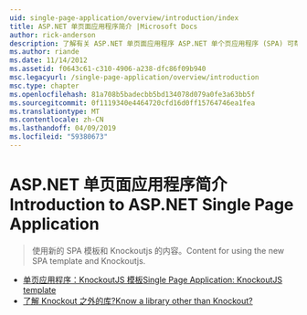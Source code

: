 ```yaml
---
uid: single-page-application/overview/introduction/index
title: ASP.NET 单页面应用程序简介 |Microsoft Docs
author: rick-anderson
description: 了解有关 ASP.NET 单页面应用程序 ASP.NET 单个页应用程序 (SPA) 可帮助您生成的应用程序包括大量客户端 interacti...
ms.author: riande
ms.date: 11/14/2012
ms.assetid: f0643c61-c310-4906-a238-dfc86f09b940
msc.legacyurl: /single-page-application/overview/introduction
msc.type: chapter
ms.openlocfilehash: 81a708b5badecbb5bd134078d079a0fe3a63bb5f
ms.sourcegitcommit: 0f1119340e4464720cfd16d0ff15764746ea1fea
ms.translationtype: MT
ms.contentlocale: zh-CN
ms.lasthandoff: 04/09/2019
ms.locfileid: "59380673"
---
```

# <a name="introduction-to-aspnet-single-page-application"></a><span data-ttu-id="9b3fb-103">ASP.NET 单页面应用程序简介</span><span class="sxs-lookup"><span data-stu-id="9b3fb-103">Introduction to ASP.NET Single Page Application</span></span>

> <span data-ttu-id="9b3fb-104">使用新的 SPA 模板和 Knockoutjs 的内容。</span><span class="sxs-lookup"><span data-stu-id="9b3fb-104">Content for using the new SPA template and Knockoutjs.</span></span>


- [<span data-ttu-id="9b3fb-105">单页应用程序：KnockoutJS 模板</span><span class="sxs-lookup"><span data-stu-id="9b3fb-105">Single Page Application: KnockoutJS template</span></span>](knockoutjs-template.md)
- [<span data-ttu-id="9b3fb-106">了解 Knockout 之外的库?</span><span class="sxs-lookup"><span data-stu-id="9b3fb-106">Know a library other than Knockout?</span></span>](other-libraries.md)
